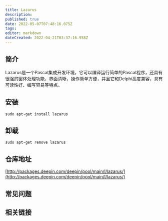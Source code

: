 ```yaml
---
title: Lazarus
description: 
published: true
date: 2022-05-07T07:48:16.075Z
tags: 
editor: markdown
dateCreated: 2022-04-21T03:37:16.958Z
---
```


## 简介

Lazarus是一个Pascal集成开发环境，它可以编译运行简单的Pascal程序，还具有很强的窗体处理功能，界面清晰，操作简单方便，并且它和Delphi高度兼容，具有可读性好、编写容易等特点。

## 安装

`sudo apt-get install lazarus`

## 卸载

`sudo apt-get remove lazarus`

## 仓库地址

[http://packages.deepin.com/deepin/pool/main/l/lazarus/](http://packages.deepin.com/deepin/pool/main/l/lazarus/)

## 常见问题

## 相关链接
